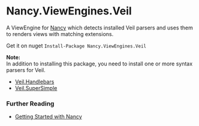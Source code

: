 # Nancy.ViewEngines.Veil

A ViewEngine for [Nancy](http://nancyfx.org/) which detects installed Veil parsers and uses them to renders views with matching extensions.

Get it on nuget `Install-Package Nancy.ViewEngines.Veil`

**Note:**  
In addition to installing this package, you need to install one or more syntax parsers for Veil.

* [Veil.Handlebars](https://github.com/csainty/Veil/tree/master/Src/Veil.Handlebars)
* [Veil.SuperSimple](https://github.com/csainty/Veil/tree/master/Src/Veil.SuperSimple)


### Further Reading

* [Getting Started with Nancy](http://blog.csainty.com/2014/06/veil-getting-started-nancy.html)